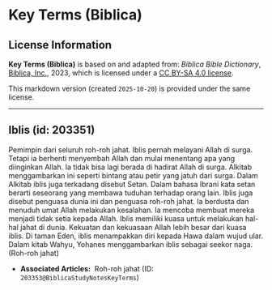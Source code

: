 # Key Terms (Biblica)

## License Information

**Key Terms (Biblica)** is based on and adapted from: _Biblica Bible Dictionary_, [Biblica, Inc.](https://www.biblica.com/), 2023, which is licensed under a [CC BY-SA 4.0 license](https://creativecommons.org/licenses/by-sa/4.0/legalcode.en).

This markdown version (created `2025-10-20`) is provided under the same license.



--------------------------------

## Iblis (id: 203351)

Pemimpin dari seluruh roh\-roh jahat. Iblis pernah melayani Allah di surga. Tetapi ia berhenti menyembah Allah dan mulai menentang apa yang diinginkan Allah. Ia tidak bisa lagi berada di hadirat Allah di surga. Alkitab menggambarkan ini seperti bintang atau petir yang jatuh dari surga. Dalam Alkitab iblis juga terkadang disebut Setan. Dalam bahasa Ibrani kata setan berarti seseorang yang membawa tuduhan terhadap orang lain. Iblis juga disebut penguasa dunia ini dan penguasa roh\-roh jahat. Ia berdusta dan menuduh umat Allah melakukan kesalahan. Ia mencoba membuat mereka menjadi tidak setia kepada Allah. Iblis memiliki kuasa untuk melakukan hal\-hal jahat di dunia. Kekuatan dan kekuasaan Allah lebih besar dari kuasa iblis. Di taman Eden, iblis menampakkan diri kepada Hawa dalam wujud ular. Dalam kitab Wahyu, Yohanes menggambarkan iblis sebagai seekor naga. (Roh\-roh jahat)

* **Associated Articles:**  Roh-roh jahat (ID: `203353@BiblicaStudyNotesKeyTerms`)

